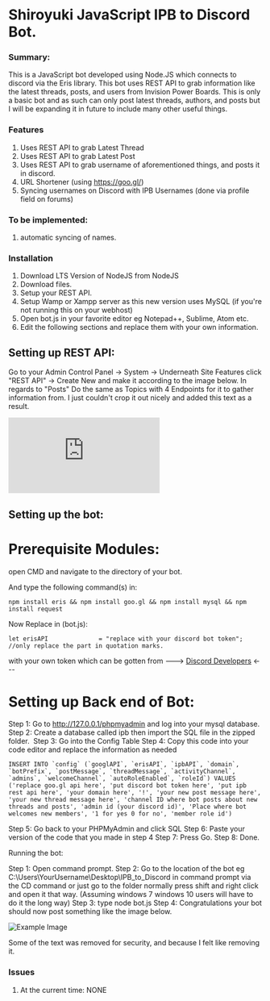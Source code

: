 # Shiroyuki JavaScript IPB to Discord Bot.

### Summary:

This is a JavaScript bot developed using Node.JS which connects to discord via the Eris library. This bot uses REST API to grab information like the latest threads, posts, and users from Invision Power Boards. This is only a basic bot and as such can only post latest threads, authors, and posts but I will be expanding it in future to include many other useful things.

### Features

1. Uses REST API to grab Latest Thread
2. Uses REST API to grab Latest Post
3. Uses REST API to grab username of aforementioned things, and posts it in discord.
4. URL Shortener (using https://goo.gl/)
5. Syncing usernames on Discord with IPB Usernames (done via profile field on forums)

### To be implemented:

1. automatic syncing of names.

### Installation

1. Download LTS Version of NodeJS from NodeJS
2. Download files.
3. Setup your REST API.
4. Setup Wamp or Xampp server as this new version uses MySQL (if you're not running this on your webhost)
5. Open bot.js in your favorite editor eg Notepad++, Sublime, Atom etc.
6. Edit the following sections and replace them with your own information.

## Setting up REST API: 

Go to your Admin Control Panel -> System -> Underneath Site Features click "REST API" -> Create New and make it according to the image below. In regards to "Posts" Do the same as Topics with 4 Endpoints for it to gather information from. I just couldn't crop it out nicely and added this text as a result.

![Example Image](https://webflake.sx/applications/core/interface/imageproxy/imageproxy.php?img=http://i.imgur.com/d0c2ENf.png&key=a201a9d9ce24e63ed478c7c9100a32cc3ecc993a60da92477dfa2dfeeafb14ee)

## Setting up the bot:

# Prerequisite Modules:

open CMD and navigate to the directory of your bot.

And type the following command(s) in:

```npm install eris && npm install goo.gl && npm install mysql && npm install request```

Now Replace in (bot.js): 

``` let erisAPI              = "replace with your discord bot token"; //only replace the part in quotation marks. ```

with your own token which can be gotten from ---> [Discord Developers](https://discordapp.com/developers/applications/me) <---

# Setting up Back end of Bot: 

Step 1: Go to http://127.0.0.1/phpmyadmin and log into your mysql database.
Step 2: Create a database called ipb then import the SQL file in the zipped folder. 
Step 3: Go into the Config Table
Step 4: Copy this code into your code editor and replace the information as needed

```INSERT INTO `config` (`googlAPI`, `erisAPI`, `ipbAPI`, `domain`, `botPrefix`, `postMessage`, `threadMessage`, `activityChannel`, `admins`, `welcomeChannel`, `autoRoleEnabled`, `roleId`) VALUES ('replace goo.gl api here', 'put discord bot token here', 'put ipb rest api here', 'your domain here', '!', 'your new post message here', 'your new thread message here', 'channel ID where bot posts about new threads and posts', 'admin id (your discord id)', 'Place where bot welcomes new members', '1 for yes 0 for no', 'member role id') ```

Step 5: Go back to your PHPMyAdmin and click SQL
Step 6: Paste your version of the code that you made in step 4
Step 7: Press Go.
Step 8: Done.

Running the bot:

Step 1: Open command prompt.
Step 2: Go to the location of the bot eg C:\Users\YourUsername\Desktop\IPB_to_Discord in command prompt via the CD command or just go to the folder normally press shift and right click and open it that way. (Assuming windows 7 windows 10 users will have to do it the long way)
Step 3: type node bot.js
Step 4: Congratulations your bot should now post something like the image below.

![Example Image](http://i.imgur.com/LpNTnTE.png)

Some of the text was removed for security, and because I felt like removing it.

### Issues

1. At the current time: NONE
